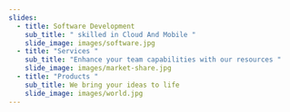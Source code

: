 ```yaml
---
slides:
  - title: Software Development
    sub_title: " skilled in Cloud And Mobile "
    slide_image: images/software.jpg
  - title: "Services "
    sub_title: "Enhance your team capabilities with our resources "
    slide_image: images/market-share.jpg
  - title: "Products "
    sub_title: We bring your ideas to life
    slide_image: images/world.jpg
---
```

